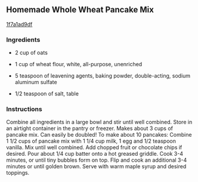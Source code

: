 ## Homemade Whole Wheat Pancake Mix

[1f7a1ad9df](http://tastykitchen.com/recipes/homemade-ingredients/homemade-whole-wheat-pancake-mix-2/)

### Ingredients

 - 2 cup of oats

 - 1 cup of wheat flour, white, all-purpose, unenriched

 - 5 teaspoon of leavening agents, baking powder, double-acting, sodium aluminum sulfate

 - 1/2 teaspoon of salt, table

### Instructions

Combine all ingredients in a large bowl and stir until well combined. Store in an airtight container in the pantry or freezer. Makes about 3 cups of pancake mix. Can easily be doubled! To make about 10 pancakes: Combine 1 1/2 cups of pancake mix with 1 1/4 cup milk, 1 egg and 1/2 teaspoon vanilla. Mix until well combined. Add chopped fruit or chocolate chips if desired. Pour about 1/4 cup batter onto a hot greased griddle. Cook 3-4 minutes, or until tiny bubbles form on top. Flip and cook an additional 3-4 minutes or until golden brown. Serve with warm maple syrup and desired toppings.